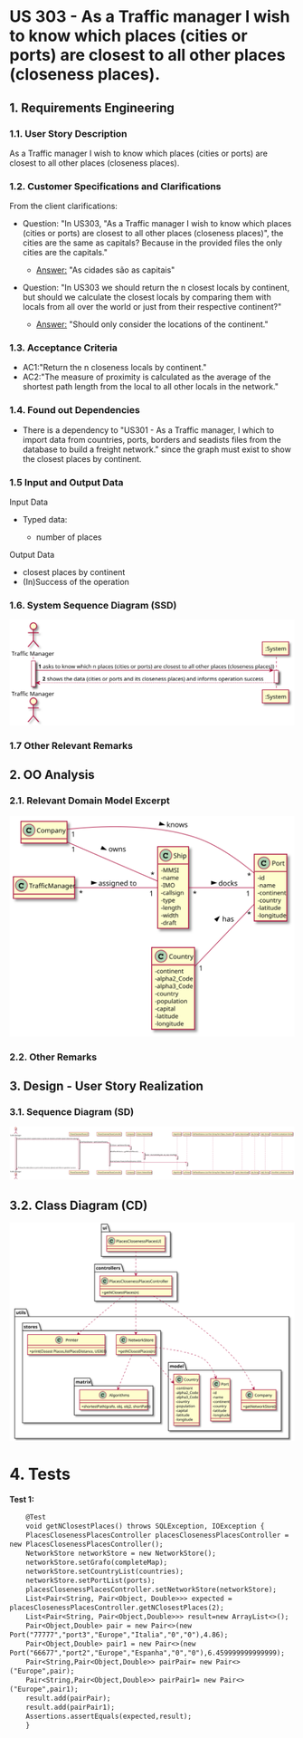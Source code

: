 # US 303 - As a Traffic manager I wish to know which places (cities or ports) are closest to all other places (closeness places).

## 1. Requirements Engineering

### 1.1. User Story Description

As a Traffic manager I wish to know which places (cities or ports) are closest to all other places (closeness places).

### 1.2. Customer Specifications and Clarifications


From the client clarifications:

* Question: "In US303, "As a Traffic manager I wish to know which places (cities or ports) are closest to all other places (closeness places)", the cities are the same as capitals? Because in the provided files the only cities are the capitals."
	* [Answer:](https://moodle.isep.ipp.pt/mod/forum/discuss.php?d=12777) "As cidades são as capitais"

* Question: "In US303 we should return the n closest locals by continent, but should we calculate the closest locals by comparing them with locals from all over the world or just from their respective continent?"
	* [Answer:](https://moodle.isep.ipp.pt/mod/forum/discuss.php?d=12650) "Should only consider the locations of the continent."

### 1.3. Acceptance Criteria


* AC1:"Return the n closeness locals by continent."
* AC2:"The measure of proximity is calculated as the average of the shortest path length from the local to all other locals in the network."

### 1.4. Found out Dependencies


* There is a dependency to "US301 - As a Traffic manager, I which to import data from countries, ports, borders and seadists files from the database to build a freight network." since the graph must exist to show the closest places by continent.

### 1.5 Input and Output Data


Input Data

* Typed data:
  	
	* number of places

Output Data

* closest places by continent
* (In)Success of the operation


### 1.6. System Sequence Diagram (SSD)


![US303-SSD](US303_SSD.svg)


### 1.7 Other Relevant Remarks




## 2. OO Analysis

### 2.1. Relevant Domain Model Excerpt

![US303-MD](US303_DM.svg)

### 2.2. Other Remarks




## 3. Design - User Story Realization

### 3.1. Sequence Diagram (SD)


![US303-SD](US303_SD.svg)

## 3.2. Class Diagram (CD)


![US303-CD](US303_CD.svg)

# 4. Tests


**Test 1:** 

		@Test
		void getNClosestPlaces() throws SQLException, IOException {
        PlacesClosenessPlacesController placesClosenessPlacesController = new PlacesClosenessPlacesController();
        NetworkStore networkStore = new NetworkStore();
        networkStore.setGrafo(completeMap);
        networkStore.setCountryList(countries);
        networkStore.setPortList(ports);
        placesClosenessPlacesController.setNetworkStore(networkStore);
        List<Pair<String, Pair<Object, Double>>> expected = placesClosenessPlacesController.getNClosestPlaces(2);
        List<Pair<String, Pair<Object,Double>>> result=new ArrayList<>();
        Pair<Object,Double> pair = new Pair<>(new Port("77777","port3","Europe","Italia","0","0"),4.86);
        Pair<Object,Double> pair1 = new Pair<>(new Port("66677","port2","Europe","Espanha","0","0"),6.459999999999999);
        Pair<String,Pair<Object,Double>> pairPair= new Pair<>("Europe",pair);
        Pair<String,Pair<Object,Double>> pairPair1= new Pair<>("Europe",pair1);
        result.add(pairPair);
        result.add(pairPair1);
        Assertions.assertEquals(expected,result);
  		}


